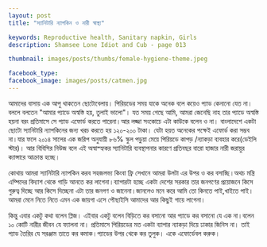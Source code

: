 ```yaml
---
layout: post
title: "স্যানিটারি ন্যাপকিন ও নারী স্বাস্থ্য"

keywords: Reproductive health, Sanitary napkin, Girls
description: Shamsee Lone Idiot and Cub - page 013

thumbnail: images/posts/thumbs/female-hygiene-theme.jpeg

facebook_type: 
facebook_image: images/posts/catmen.jpg
---
```

আমাদের বাসায় এক আপু থাকতেন ছোটোবেলায়। পিরিয়ডের সময় যাকে অনেক বলে কয়েও প্যাড কেনানো যেত না। বললে বলতেন "আমার প্যাডে অস্বস্তি হয়, তুলাই ভালো"। যত সময় গেছে আমি, আমরা জেনেছি নাহ তার প্যাডে অস্বস্তি হয়না বরং প্রতিমাসে সে প্যাড এফোর্ড করতে পারেনা।আর লজ্জা সংকোচে এটা কাউকে বলেন ও না। বাংলাদেশে একটা ছোটো স্যানিটারি ন্যাপকিনের জন্য খরচ করতে হয় ১২০-২০০ টাকা। যেটা হয়ত অনেকের পক্ষেই এফোর্ড করা সম্ভব না।যার ফলে ২০১৪ সালের এক জরিপ অনুযায়ী ৮৬% স্কুল পড়ুয়া মেয়ে পিরিয়ডে কাপড় /ন্যাকড়া ব্যবহার করে(ডেইলি স্টার)। আর বিবিসির নিউজ বলে এই অস্বাস্হ্যকর স্যানিটারি ব্যবস্থাপনার কারণে প্রতিবছর বারো হাজার নারী জরায়ুর ক্যান্সারে আক্রান্ত হচ্ছে।

কোথায় আমরা স্যানিটারি ন্যাপকিন করব সহজলভ্য কিংবা ফ্রি সেখানে আমরা উলটা এর উপর ও কর বসাচ্ছি।অথচ মন্ত্রি এম্পিদের বিদ্যাশ থেকে গাড়ি আনতে কর লাগেনা।ব্যাপারটা হচ্ছে একটা দেশের সরকার তার জনগণের প্রয়োজনে কিসে গুরুত্ব দিচ্ছে আর কিসে দিচ্ছেনা এটা তার জনগণ ও জানেনা।জানলেও মনে করে আমি তো কিনতে পাই,খাইতে পাই। আমরা মেনে নিতে নিতে এমন এক জায়গা এসে পৌছাইসি আমাদের আর কিছুই গায়ে লাগেনা।

কিন্তু এবার একটু কথা বলেন প্লিজ। এইবার একটু বলেন বিড়িতে কর বসানো আর প্যাডে কর বসানো যে এক না।বলেন ১০ কোটি নারীর জীবন যে ফ্যালনা না। প্রতিমাসে পিরিয়ডের মত একটা ব্যাপার ন্যাকড়া দিয়ে ঢাকার জিনিস না। তাই প্যাড তৈরির যে সরঞ্জাম তাতে কর কমাক।প্যাডের উপর থেকে কর তুলুক। একে এফোর্ডেবল করুক।
